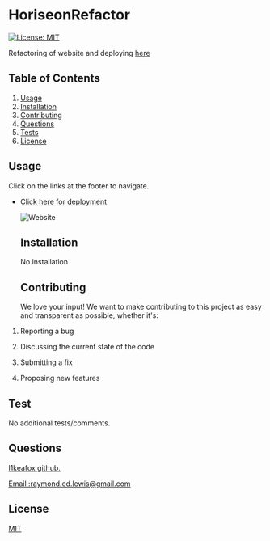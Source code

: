 # HoriseonRefactor

  [![License: MIT](https://img.shields.io/badge/License-MIT-yellow.svg)](https://opensource.org/licenses/MIT)

  Refactoring of website and deploying <a href="https://l1keafox.github.io/HoriseonRefactor" target="no_blank">here </a> 
  
  
  ## Table of Contents 
  1.  [Usage](#Usage)
  2.  [Installation](#Installation)
  3.  [Contributing](#Contributing)
  4.  [Questions](#Questions)
  5.  [Tests](#Tests)
  6.  [License](#License)
  
  ## Usage 
  Click on the links at the footer to navigate. 
* <a href='https://l1keafox.github.io/HoriseonRefactor/'  target="_blank"> Click here for deployment </a> 


  
  ![Website](/assets/images/digital-marketing-meeting.jpg)
  
  ## Installation 
  No installation
  
  
  ## Contributing 
  We love your input! We want to make contributing to this project as easy and transparent as possible, whether it's:

 1. Reporting a bug

  2. Discussing the current state of the code

 3. Submitting a fix 

 4. Proposing new features 
  
  ## Test 
  No additional tests/comments.
  
  
  ## Questions
  <a href='https://github.com/l1keafox'>l1keafox github.</a> 
  
  <a href="mailto: raymond.ed.lewis@gmail.com">Email :raymond.ed.lewis@gmail.com</a>
  
  ## License
  [MIT](https://choosealicense.com/licenses/mit/)
